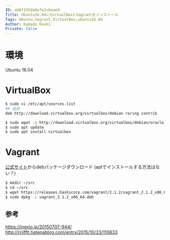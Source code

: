 ```yaml
---
ID: ab8f1556b8e7e2cbeae9
Title: Ubuntu16.04にVirtualBoxとVagrantをインストール
Tags: Ubuntu,Vagrant,VirtualBox,ubuntu16.04
Author: Kamada Kouki
Private: false
---
```


# 環境
Ubuntu 16.04
# VirtualBox
```bash
$ sudo vi /etc/apt/sources.list
## 追加
deb http://download.virtualbox.org/virtualbox/debian raring contrib

$ sudo wget -q http://download.virtualbox.org/virtualbox/debian/oracle_vbox.asc -O- | sudo apt-key add -
$ sudo apt update
$ sudo apt install virtualbox
```
# Vagrant
[公式サイト](https://www.vagrantup.com/downloads.html)からdebパッケージダウンロード
(aptでインストールする方法はない？)

```bash
$ mkdir ~/src
$ cd ~/src
$ wget https://releases.hashicorp.com/vagrant/2.1.2/vagrant_2.1.2_x86_64.deb
$ sudo dpkg -i vagrant_2.1.2_x86_64.deb
```

## 参考
https://inexio.jp/20150707-944/
http://rriifftt.hatenablog.com/entry/2015/10/23/110833

